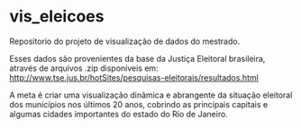 # vis_eleicoes
Repositorio do projeto de visualização de dados do mestrado.

Esses dados são provenientes da base da Justiça Eleitoral brasileira, através de arquivos .zip disponíveis em:
http://www.tse.jus.br/hotSites/pesquisas-eleitorais/resultados.html

A meta é criar uma visualização dinâmica e abrangente da situação eleitoral dos municípios nos últimos 20 anos, 
cobrindo as principais capitais e algumas cidades importantes do estado do Rio de Janeiro.
